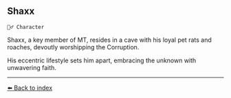## Shaxx

`🧙‍♂️ Character`

Shaxx, a key member of MT, resides in a cave with his loyal pet rats and roaches, devoutly worshipping the Corruption. 

His eccentric lifestyle sets him apart, embracing the unknown with unwavering faith.


----------
[⬅️ Back to index](../refs/index.md#f4e0_s)